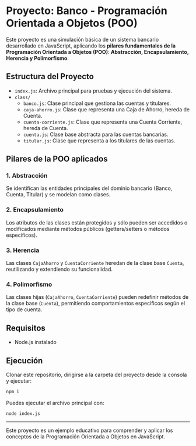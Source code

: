 # Proyecto: Banco - Programación Orientada a Objetos (POO)

Este proyecto es una simulación básica de un sistema bancario desarrollado en JavaScript, aplicando los **pilares fundamentales de la Programación Orientada a Objetos (POO)**: **Abstracción, Encapsulamiento, Herencia y Polimorfismo**.

## Estructura del Proyecto

- `index.js`: Archivo principal para pruebas y ejecución del sistema.
- `class/`
  - `banco.js`: Clase principal que gestiona las cuentas y titulares.
  - `caja-ahorro.js`: Clase que representa una Caja de Ahorro, hereda de Cuenta.
  - `cuenta-corriente.js`: Clase que representa una Cuenta Corriente, hereda de Cuenta.
  - `cuenta.js`: Clase base abstracta para las cuentas bancarias.
  - `titular.js`: Clase que representa a los titulares de las cuentas.

## Pilares de la POO aplicados

### 1. Abstracción

Se identifican las entidades principales del dominio bancario (Banco, Cuenta, Titular) y se modelan como clases.

### 2. Encapsulamiento

Los atributos de las clases están protegidos y sólo pueden ser accedidos o modificados mediante métodos públicos (getters/setters o métodos específicos).

### 3. Herencia

Las clases `CajaAhorro` y `CuentaCorriente` heredan de la clase base `Cuenta`, reutilizando y extendiendo su funcionalidad.

### 4. Polimorfismo

Las clases hijas (`CajaAhorro`, `CuentaCorriente`) pueden redefinir métodos de la clase base (`Cuenta`), permitiendo comportamientos específicos según el tipo de cuenta.

## Requisitos

- Node.js instalado

## Ejecución

Clonar este repositorio, dirigirse a la carpeta del proyecto desde la consola y ejecutar:

```bash
npm i
```

Puedes ejecutar el archivo principal con:

```bash
node index.js
```

---

Este proyecto es un ejemplo educativo para comprender y aplicar los conceptos de la Programación Orientada a Objetos en JavaScript.
